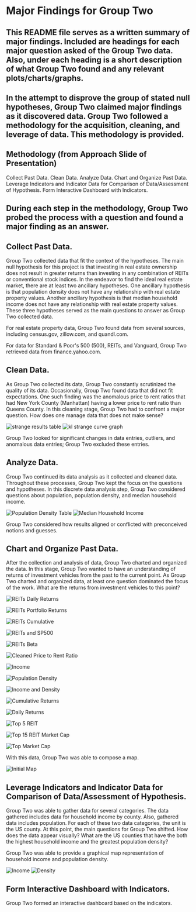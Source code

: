 








































































































# Major Findings for Group Two

## This README file serves as a written summary of major findings. Included are headings for each major question asked of the Group Two data. Also, under each heading is a short description of what Group Two found and any relevant plots/charts/graphs.

## In the attempt to disprove the group of stated null hypotheses, Group Two claimed major findings as it discovered data. Group Two followed a methodology for the acquisition, cleaning, and leverage of data. This methodology is provided.

## Methodology (from Approach Slide of Presentation)

Collect Past Data.
Clean Data.
Analyze Data.
Chart and Organize Past Data.
Leverage Indicators and Indicator Data for Comparison of Data/Assessment of Hypothesis.
Form Interactive Dashboard with Indicators.


## During each step in the methodology, Group Two probed the process with a question and found a major finding as an answer.



## Collect Past Data.
Group Two collected data that fit the context of the hypotheses. The main null hypothesis for this project is that investing in real estate ownership does not result in greater returns than investing in any combination of REITs or conventional stock indices. In the endeavor to find the ideal real estate market, there are at least two ancillary hypotheses. One ancillary hypothesis is that population density does not have any relationship with real estate property values. Another ancillary hypothesis is that median household income does not have any relationship with real estate property values. These three hypotheses served as the main questions to answer as Group Two collected data.

For real estate property data, Group Two found data from several sources, including census.gov, zillow.com, and quandl.com.

For data for Standard & Poor's 500 (500), REITs, and Vanguard, Group Two retrieved data from finance.yahoo.com.


## Clean Data.

As Group Two collected its data, Group Two constantly scrutinized the quality of its data. Occasionally, Group Two found data that did not fit expectations. One such finding was the anomalous price to rent ratios that had New York County (Manhattan) having a lower price to rent ratio than Queens County. In this cleaning stage, Group Two had to confront a major question. How does one manage data that does not make sense?


![strange results table](Images/ptorstrange.png)
![kl strange curve graph](Images/klfindingprob.png)

Group Two looked for significant changes in data entries, outliers, and anomalous data entries; Group Two excluded these entries.


## Analyze Data.

Group Two continued its data analysis as it collected and cleaned data. Throughout these processes, Group Two kept the focus on the questions and hypotheses. In this discrete data analysis step, Group Two considered questions about population, population density, and median household income. 

![Population Density Table](Images/popdensity.PNG)
![Median Household Income](Images/topincome.PNG)


Group Two considered how results aligned or conflicted with preconceived notions and guesses.

## Chart and Organize Past Data.

After the collection and analysis of data, Group Two charted and organized the data. In this stage, Group Two wanted to have an understanding of returns of investment vehicles from the past to the current point. As Group Two charted and organized data, at least one question dominated the focus of the work. What are the returns from investment vehicles to this point?

![REITs Daily Returns](Images/bok1.png)

![REITs Portfolio Returns](Images/bok2.png)

![REITs Cumulative](Images/bok3.png)

![REITs and SP500](Images/reitand500.PNG)

![REITs Beta](Images/reitbeta.PNG)

![Cleaned Price to Rent Ratio](Images/price_to_rent_ratio.png)

![Income](Images/topincome.PNG)

![Population Density](Images/popdensity.PNG)

![Income and Density](Images/incomeanddensity.PNG)

![Cumulative Returns](Images/Cumulative_returns.png)

![Daily Returns](Images/Daily_returns.png)

![Top 5 REIT](Images/Top_5_REIT_Market_Cap.png)

![Top 15 REIT Market Cap](Images/Top_15Market_cap.png)

![Top Market Cap](Images/Top_market_cap(5).png)




With this data, Group Two was able to compose a map.

![Initial Map](Images/hood_geo.PNG)




## Leverage Indicators and Indicator Data for Comparison of Data/Assessment of Hypothesis.

Group Two was able to gather data for several categories. The data gathered includes data for household income by county. Also, gathered data includes population. For each of these two data categories, the unit is the US county. At this point, the main questions for Group Two shifted. How does the data appear visually? What are the US counties that have the both the highest household income and the greatest population density?

Group Two was able to provide a graphical map representation of household income and population density.

![Income](Images/household_income.png)
![Density](Images/population_density_bubble_map.png)



## Form Interactive Dashboard with Indicators.

Group Two formed an interactive dashboard based on the indicators.








